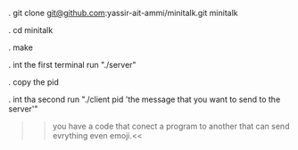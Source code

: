 . git clone git@github.com:yassir-ait-ammi/minitalk.git minitalk




. cd minitalk



. make



. int the first terminal run "./server" 




. copy the pid


. int tha second run "./client pid 'the message that you want to send to the server'"






 >> you have a code that conect a program to another that can send evrything even emoji.<< 
